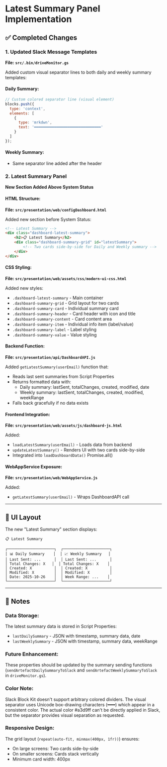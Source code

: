 # Latest Summary Panel Implementation

## ✅ Completed Changes

### **1. Updated Slack Message Templates**

**File: `src/.bin/driveMonitor.gs`**

Added custom visual separator lines to both daily and weekly summary templates:

#### Daily Summary:
```javascript
// Custom colored separator line (visual element)
blocks.push({
  type: 'context',
  elements: [
    {
      type: 'mrkdwn',
      text: '━━━━━━━━━━━━━━━━━━━━━━━━━━━━━━'
    }
  ]
});
```

#### Weekly Summary:
- Same separator line added after the header

### **2. Latest Summary Panel**

**New Section Added Above System Status**

#### **HTML Structure:**
**File: `src/presentation/web/configDashboard.html`**

Added new section before System Status:
```html
<!-- Latest Summary -->
<div class="dashboard-latest-summary">
    <h2>📋 Latest Summary</h2>
    <div class="dashboard-summary-grid" id="latestSummary">
        <!-- Two cards side-by-side for Daily and Weekly summary -->
    </div>
</div>
```

#### **CSS Styling:**
**File: `src/presentation/web/assets/css/modern-ui-css.html`**

Added new styles:
- `.dashboard-latest-summary` - Main container
- `.dashboard-summary-grid` - Grid layout for two cards
- `.dashboard-summary-card` - Individual summary card
- `.dashboard-summary-header` - Card header with icon and title
- `.dashboard-summary-content` - Card content area
- `.dashboard-summary-item` - Individual info item (label/value)
- `.dashboard-summary-label` - Label styling
- `.dashboard-summary-value` - Value styling

#### **Backend Function:**
**File: `src/presentation/api/DashboardAPI.js`**

Added `getLatestSummary(userEmail)` function that:
- Reads last sent summaries from Script Properties
- Returns formatted data with:
  - Daily summary: lastSent, totalChanges, created, modified, date
  - Weekly summary: lastSent, totalChanges, created, modified, weekRange
- Falls back gracefully if no data exists

#### **Frontend Integration:**
**File: `src/presentation/web/assets/js/dashboard-js.html`**

Added:
- `loadLatestSummary(userEmail)` - Loads data from backend
- `updateLatestSummary()` - Renders UI with two cards side-by-side
- Integrated into `loadDashboardData()` Promise.all()

#### **WebAppService Exposure:**
**File: `src/presentation/web/WebAppService.js`**

Added:
- `getLatestSummary(userEmail)` - Wraps DashboardAPI call

---

## 🎯 UI Layout

The new "Latest Summary" section displays:

```
📋 Latest Summary

┌─────────────────────┐  ┌─────────────────────┐
│ 📊 Daily Summary    │  │ 📈 Weekly Summary   │
│ Last Sent: ...      │  │ Last Sent: ...      │
│ Total Changes: X   │  │ Total Changes: X    │
│ Created: X          │  │ Created: X          │
│ Modified: X         │  │ Modified: X         │
│ Date: 2025-10-26    │  │ Week Range: ...    │
└─────────────────────┘  └─────────────────────┘
```

---

## 📝 Notes

### **Data Storage:**
The latest summary data is stored in Script Properties:
- `lastDailySummary` - JSON with timestamp, summary data, date
- `lastWeeklySummary` - JSON with timestamp, summary data, weekRange

### **Future Enhancement:**
These properties should be updated by the summary sending functions (`sendArtefactDailySummaryToSlack` and `sendArtefactWeeklySummaryToSlack` in `driveMonitor.gs`).

### **Color Note:**
Slack Block Kit doesn't support arbitrary colored dividers. The visual separator uses Unicode box-drawing characters (━━━) which appear in a consistent color. The actual color #a3d9ff can't be directly applied in Slack, but the separator provides visual separation as requested.

### **Responsive Design:**
The grid layout (`repeat(auto-fit, minmax(400px, 1fr))`) ensures:
- On large screens: Two cards side-by-side
- On smaller screens: Cards stack vertically
- Minimum card width: 400px


